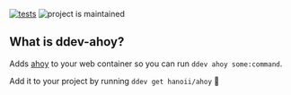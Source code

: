 [![tests](https://github.com/hanoii/ddev-ahoy/actions/workflows/tests.yml/badge.svg)](https://github.com/drud/ddev-ahoy/actions/workflows/tests.yml) ![project is maintained](https://img.shields.io/maintenance/yes/2023.svg)

## What is ddev-ahoy?

Adds [ahoy][ahoy] to your web container so you can run `ddev ahoy some:command`.

Add it to your project by running `ddev get hanoii/ahoy` :rocket:

[ahoy]: https://github.com/ahoy-cli
